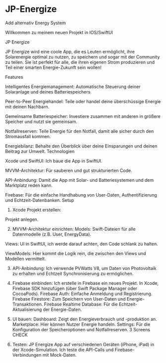 # JP-Energize
Add alternativ Energy System

Willkommen zu meinem neuen Projekt in IOS/SwiftUI


JP Energize

JP Energize wird eine coole App, die es Leuten ermöglicht, ihre Solarenergie optimal zu nutzen, zu speichern und sogar mit der Community zu teilen. Sie ist perfekt für alle, die ihren eigenen Strom produzieren und Teil einer smarten Energie-Zukunft sein wollen!

Features

Intelligentes Energiemanagement: 
Automatische Steuerung deiner Solaranlage und deines Batteriespeichers.

Peer-to-Peer Energiehandel: Teile oder handel deine überschüssige Energie mit deinen Nachbarn.

Gemeinsame Batteriespeicher: Investiere zusammen mit anderen in größere Speicher und nutzt sie gemeinsam.

Notfallreserven: Teile Energie für den Notfall, damit alle sicher durch den Stromausfall kommen.

Energiebilanz: Behalte den Überblick über deine Einsparungen und deinen Beitrag zur Umwelt.
Technologien

Xcode und SwiftUI: 
Ich baue die App in SwiftUI.

MVVM-Architektur: Für sauberen und gut strukturierten Code.

API-Anbindung: Damit die App mit Solar- und Batteriesystemen und dem Marktplatz reden kann.

Firebase: Für die einfache Handhabung von User-Daten, Authentifizierung und Echtzeit-Datenbanken.
Setup

1. Xcode Projekt erstellen:

Projekt anlegen.

2. MVVM-Architektur einrichten:
Models:  Swift-Dateien für alle Datenmodelle (z.B. User, EnergyData).

Views: UI in SwiftUI, ich werde darauf achten, den Code schlank zu halten.

ViewModels: Hier kommt die Logik rein, die zwischen den Views und Modellen vermittelt.

3. API-Anbindung:
Ich verwende PVWatts V8, um Daten von Photovoltaik zu erhalten
und Echtzeit Synchronisierung zu ermöglichen.

4. Firebase einbinden:
Ich erstelle in Firebase ein neues Projekt.
In Xcode, Firebase SDK hinzufügen (über Swift Package Manager oder CocoaPods).
Firebase Auth: Einfache Anmeldung und Registrierung.
Firebase Firestore: Zum Speichern von User-Daten und Energie-Transaktionen.
Firebase Realtime Database: Für die Echtzeit-Aktualisierung der Energie-Daten.

5. UI bauen:
Dashboard: Zeigt den Energieverbrauch und -produktion an.
Marketplace: Hier können Nutzer Energie handeln.
Settings: Für die Konfiguration der Speicheroptionen und Notfallreserven.
3 Screens CHECK

6. Testen:
JP Energize App auf verschiedenen Geräten (iPhone, iPad) in der Xcode-Simulation.
Ich teste die API-Calls und Firebase-Verbindungen mit Mock-Daten.






